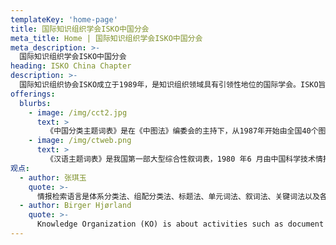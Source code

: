 ```yaml
---
templateKey: 'home-page'
title: 国际知识组织学会ISKO中国分会
meta_title: Home | 国际知识组织学会ISKO中国分会
meta_description: >-
  国际知识组织学会ISKO中国分会
heading: ISKO China Chapter
description: >-
  国际知识组织协会ISKO成立于1989年，是知识组织领域具有引领性地位的国际学会。ISKO旨在推进图书馆、数据库、词典和互联网等基于各种目的、各种形式的概念性知识组织工作。ISKOCN是ISKO中国分会的官方网站，旨在汇集华人知识组织学者和领域内优秀资源，促进知识组织的国内外交流与合作。
offerings:
  blurbs:
    - image: /img/cct2.jpg
      text: >
        《中国分类主题词表》是在《中图法》编委会的主持下，从1987年开始由全国40个图书情报单位共同参加编制，1994年出版的一部大型文献标引工具书。它是在《中图法》第三版（包括《资料法》第三版）和《汉语主题词表》（以下简称《汉表》）的基础上，为实现分类主题一体化标引，为机助标引、自动标引提供条件，降低标引难度，提高检索效率和标引工作效率，编制而成的分类检索语言和主题检索语言兼容互换的工具.
    - image: /img/ctweb.png
      text: >
        《汉语主题词表》是我国第一部大型综合性叙词表，1980 年6 月由中国科学技术情报研究所（现中国科学技术信息研究所）作为主持单位编制、科学技术文献出版社出版，包括自然科学和社会科学领域，共收词汇108 568 个。《汉语主题词表》是我国情报界与图书馆界20 世纪70 年代集体协作的智慧结晶。汉语主题词表（工程技术卷）》的重新编制是新时期我国图书情报界全国性大协作工程的成果，是网络在线编制叙词表的协同示范.
观点:
  - author: 张琪玉
    quote: >-
      情报检索语言是体系分类法、组配分类法、标题法、单元词法、叙词法、关键词法以及各种代码体系和引证关系追溯法等的统称。
  - author: Birger Hjørland
    quote: >-
      Knowledge Organization (KO) is about activities such as document description, indexing and classification performed in libraries, databases, archives etc. 
---
```

